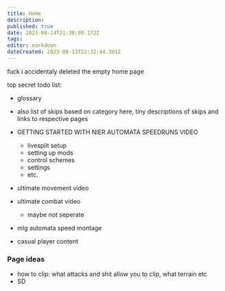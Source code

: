 ```yaml
---
title: Home
description: 
published: true
date: 2023-08-14T21:30:09.172Z
tags: 
editor: markdown
dateCreated: 2023-08-13T22:32:44.381Z
---
```


fuck i accidentaly deleted the empty home page





top secret todo list:

- glossary
- also list of skips based on category here, tiny descriptions of skips and links to respective pages

- GETTING STARTED WITH NIER AUTOMATA SPEEDRUNS VIDEO
	- livesplit setup
	- setting up mods
	- control schemes
	- settings
  - etc.
- ultimate movement video
- ultimate combat video
	- maybe not seperate


- mlg automata speed montage 

- casual player content


### Page ideas
 - how to clip: what attacks and shit allow you to clip, what terrain etc
 - SD